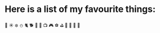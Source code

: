 # Here is a list of my favourite things:
:musical_note: :sunny: :snowflake: :snowman: :cat2: :dog2: :rabbit: :baby_chick: :tv: :video_game: :soccer: :golf: :8ball: :pizza: :fries: :peach:

